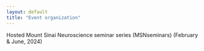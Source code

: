 ```yaml
---
layout: default
title: "Event organization"
---
```


Hosted Mount Sinai Neuroscience seminar series (MSNseminars) (February & June, 2024) 
